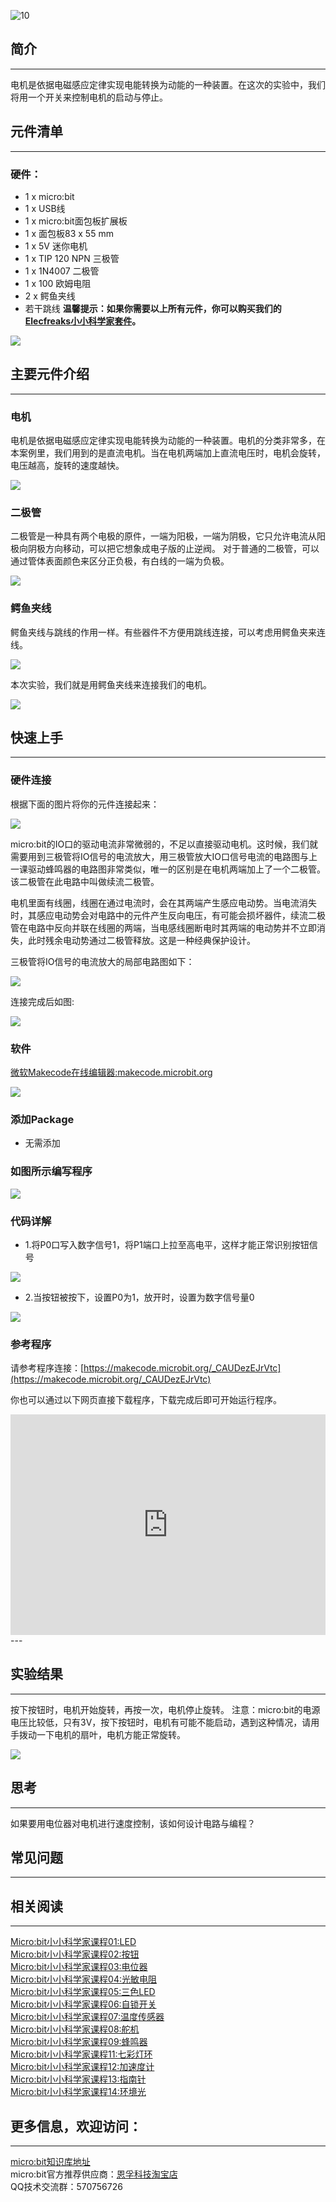  ![10](https://i.imgur.com/8KZyoCy.jpg)

## 简介
---
电机是依据电磁感应定律实现电能转换为动能的一种装置。在这次的实验中，我们将用一个开关来控制电机的启动与停止。

## 元件清单
---
### 硬件：
- 1 x micro:bit
- 1 x USB线
- 1 x micro:bit面包板扩展板
- 1 x 面包板83 x 55 mm
- 1 x 5V 迷你电机
- 1 x TIP 120 NPN 三极管
- 1 x 1N4007 二极管
- 1 x 100 欧姆电阻
- 2 x 鳄鱼夹线
- 若干跳线
**温馨提示：如果你需要以上所有元件，你可以购买我们的[Elecfreaks小小科学家套件](https://item.taobao.com/item.htm?spm=a1z10.1-c-s.w4024-17803785896.2.18dc3f94XOgpWg&id=562837851877&scene=taobao_shop)。**

![](https://i.imgur.com/W4tseua.jpg)

## 主要元件介绍
---
### 电机

电机是依据电磁感应定律实现电能转换为动能的一种装置。电机的分类非常多，在本案例里，我们用到的是直流电机。当在电机两端加上直流电压时，电机会旋转，电压越高，旋转的速度越快。

![](https://i.imgur.com/JesPIk4.jpg)

### 二极管

二极管是一种具有两个电极的原件，一端为阳极，一端为阴极，它只允许电流从阳极向阴极方向移动，可以把它想象成电子版的止逆阀。
对于普通的二极管，可以通过管体表面颜色来区分正负极，有白线的一端为负极。

![](https://i.imgur.com/b1g3bBJ.jpg)

### 鳄鱼夹线

鳄鱼夹线与跳线的作用一样。有些器件不方便用跳线连接，可以考虑用鳄鱼夹来连线。

![](https://i.imgur.com/EfkdKmY.jpg)

本次实验，我们就是用鳄鱼夹线来连接我们的电机。

![](https://i.imgur.com/Oj1aUaf.jpg)


## 快速上手
---
### 硬件连接
根据下面的图片将你的元件连接起来：


![](https://i.imgur.com/2MZA7bj.jpg)

micro:bit的IO口的驱动电流非常微弱的，不足以直接驱动电机。这时候，我们就需要用到三极管将IO信号的电流放大，用三极管放大IO口信号电流的电路图与上一课驱动蜂鸣器的电路图非常类似，唯一的区别是在电机两端加上了一个二极管。该二极管在此电路中叫做续流二极管。

电机里面有线圈，线圈在通过电流时，会在其两端产生感应电动势。当电流消失时，其感应电动势会对电路中的元件产生反向电压，有可能会损坏器件，续流二极管在电路中反向并联在线圈的两端，当电感线圈断电时其两端的电动势并不立即消失，此时残余电动势通过二极管释放。这是一种经典保护设计。

三极管将IO信号的电流放大的局部电路图如下： 

![](https://i.imgur.com/e4YL3hx.jpg)

连接完成后如图:

![](https://i.imgur.com/RwH4uNp.jpg) 

### 软件

[微软Makecode在线编辑器:makecode.microbit.org](https://makecode.microbit.org/)

![](https://i.imgur.com/JHZUvh2.png)

### 添加Package
- 无需添加

### 如图所示编写程序

![](https://i.imgur.com/imGjxBm.png)

### 代码详解
- 1.将P0口写入数字信号1，将P1端口上拉至高电平，这样才能正常识别按钮信号

![](https://i.imgur.com/Qqjk2WB.png)

- 2.当按钮被按下，设置P0为1，放开时，设置为数字信号量0

![](https://i.imgur.com/lFdOZxr.png)

### 参考程序
请参考程序连接：[https://makecode.microbit.org/_CAUDezEJrVtc](https://makecode.microbit.org/_CAUDezEJrVtc)

你也可以通过以下网页直接下载程序，下载完成后即可开始运行程序。

<div style="position:relative;height:0;padding-bottom:70%;overflow:hidden;"><iframe style="position:absolute;top:0;left:0;width:100%;height:100%;" src="https://makecode.microbit.org/#pub:_CAUDezEJrVtc" frameborder="0" sandbox="allow-popups allow-forms allow-scripts allow-same-origin"></iframe></div>  
---

## 实验结果
---
按下按钮时，电机开始旋转，再按一次，电机停止旋转。
注意：micro:bit的电源电压比较低，只有3V，按下按钮时，电机有可能不能启动，遇到这种情况，请用手拨动一下电机的扇叶，电机方能正常旋转。

![](https://i.imgur.com/UeWUgLi.gif)


## 思考
---
如果要用电位器对电机进行速度控制，该如何设计电路与编程？

## 常见问题
---

## 相关阅读
---
[Micro:bit小小科学家课程01:LED](/Micro_bit_Starter_Kit_Lesson_01_LED_CN/)                          
[Micro:bit小小科学家课程02:按钮](/Micro_bit_Starter_Kit_Lesson_02_Button_CN/)      
[Micro:bit小小科学家课程03:电位器](/Micro_bit_Starter_Kit_Lesson_03_Trimpot_CN/)     
[Micro:bit小小科学家课程04:光敏电阻](/Micro_bit_Starter_Kit_Lesson_04_Photocell_CN/)     
[Micro:bit小小科学家课程05:三色LED](/Micro_bit_Starter_Kit_Lesson_05_RGB_LED_CN/)    
[Micro:bit小小科学家课程06:自锁开关](/Micro_bit_Starter_Kit_Lesson_06_Self_lock_Switch_CN/)    
[Micro:bit小小科学家课程07:温度传感器](/Micro_bit_Starter_Kit_Lesson_07_Temperature_Sensor_CN/)    
[Micro:bit小小科学家课程08:舵机](/Micro_bit_Starter_Kit_Lesson_08_Servo_CN/)     
[Micro:bit小小科学家课程09:蜂鸣器](/Micro_bit_Starter_Kit_Lesson_09_Buzzer_CN/)       
[Micro:bit小小科学家课程11:七彩灯环](/Micro_bit_Starter_Kit_Lesson_11_Rainbow_LED_CN/)     
[Micro:bit小小科学家课程12:加速度计](/Micro_bit_Starter_Kit_Lesson_12_Accelerometer_CN/)    
[Micro:bit小小科学家课程13:指南针](/Micro_bit_Starter_Kit_Lesson_13_Compass_CN/)    
[Micro:bit小小科学家课程14:环境光](/Micro_bit_Starter_Kit_Lesson_14_Ambient_Light_CN/)     

## 更多信息，欢迎访问：
---
[micro:bit知识库地址](https://www.elecfreaks.com/learn-cn/)    
micro:bit官方推荐供应商：[恩孚科技淘宝店](https://shop69086944.taobao.com/?spm=a230r.7195193.1997079397.2.RSthR0)  
QQ技术交流群：570756726   



